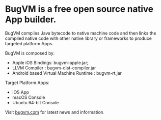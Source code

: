 # BugVM is a free open source native App builder.

BugVM compiles Java bytecode to native machine code and then links the compiled native code with other native library or frameworks to produce targeted platform Apps. 

BugVM is composed by:

* Apple iOS Bindings: bugvm-apple.jar;
* LLVM Compiler : bugvm-dist-compiler.jar
* Android based Virtual Machine Runtime : bugvm-rt.jar

Target Platform Apps:

* iOS App
* macOS Console
* Ubuntu 64-bit Console

Visit [bugvm.com](https://bugvm.com) for latest news and information.

